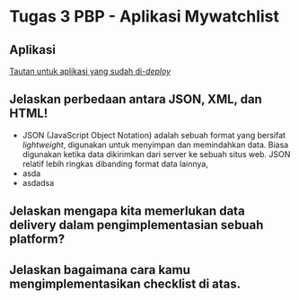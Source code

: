 # Tugas 3 PBP - Aplikasi Mywatchlist

## Aplikasi

[Tautan untuk aplikasi yang sudah di-*deploy*](https://djangoprojecttugas2.herokuapp.com/mywatchlist/)



## Jelaskan perbedaan antara JSON, XML, dan HTML!  
* JSON (JavaScript Object Notation) adalah sebuah format yang bersifat *lightweight*, digunakan untuk menyimpan dan memindahkan data. Biasa digunakan ketika data dikirimkan dari server ke sebuah situs web. JSON relatif lebih ringkas dibanding format data lainnya, 
* asda
* asdadsa

## Jelaskan mengapa kita memerlukan data delivery dalam pengimplementasian sebuah platform?  
## Jelaskan bagaimana cara kamu mengimplementasikan checklist di atas.

